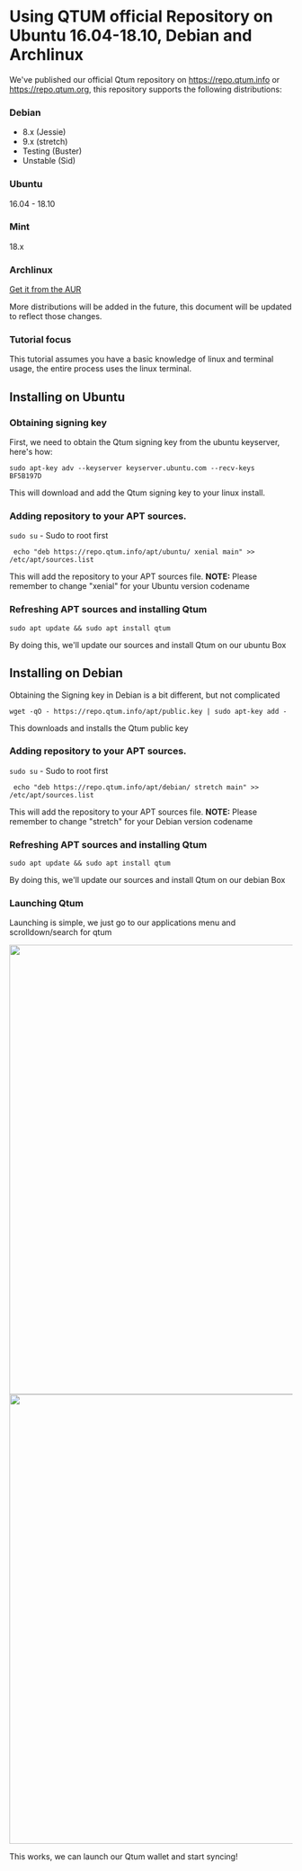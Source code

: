 # Using QTUM official Repository on Ubuntu 16.04-18.10, Debian and Archlinux





We've published our official Qtum repository on https://repo.qtum.info or https://repo.qtum.org, this repository supports the following distributions:

### Debian

- 8.x (Jessie)
- 9.x (stretch)
- Testing (Buster)
- Unstable (Sid)

### Ubuntu 

16.04 - 18.10

### Mint 

18.x



### Archlinux

[Get it from the AUR](https://aur.archlinux.org/packages/qtum-core/) 

More distributions will be added in the future, this document will be updated to reflect those changes.



### Tutorial focus

This tutorial assumes you have a basic knowledge of linux and terminal usage, the entire process uses the linux terminal.

## Installing on Ubuntu

### Obtaining signing key

First, we need to obtain the Qtum signing key from the ubuntu keyserver, here's how:

`sudo apt-key adv --keyserver keyserver.ubuntu.com --recv-keys  BF5B197D`

This will download and add the Qtum signing key to your linux install.



### Adding repository to your APT sources.

`sudo su` - Sudo to root first

` echo "deb https://repo.qtum.info/apt/ubuntu/ xenial main" >> /etc/apt/sources.list`

This will add the repository to your APT sources file. **NOTE:** Please remember to change "xenial" for your Ubuntu version codename <!--(for instance, Ubuntu 17.10 codename is artful, in this case you need to replace xenial for artful)-->

### Refreshing APT sources and installing Qtum

`sudo apt update && sudo apt install qtum`

By doing this, we'll update our sources and install Qtum on our ubuntu Box

## Installing on Debian

Obtaining the Signing key in Debian is a bit different, but not complicated

```wget -qO - https://repo.qtum.info/apt/public.key | sudo apt-key add - ```

This downloads and installs the Qtum public key


### Adding repository to your APT sources.

`sudo su` - Sudo to root first

` echo "deb https://repo.qtum.info/apt/debian/ stretch main" >> /etc/apt/sources.list`

This will add the repository to your APT sources file. **NOTE:** Please remember to change "stretch" for your Debian version codename <!--(for instance, Ubuntu 8.x codename is jessie, in this case you need to replace stretch for jessie)-->

### Refreshing APT sources and installing Qtum

`sudo apt update && sudo apt install qtum`

By doing this, we'll update our sources and install Qtum on our debian Box

### Launching Qtum



Launching is simple, we just go to our applications menu and scrolldown/search for qtum 

<img src="1.jpg" width="800">



<img src="2.jpg" width="800">



This works, we can launch our Qtum wallet and start syncing!

